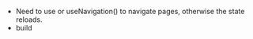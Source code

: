 * Need to use <Link></Link> or useNavigation() to navigate pages, otherwise the state reloads.
* build